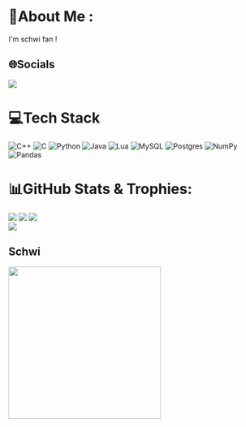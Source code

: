 # 💫About Me :  
I'm schwi fan !

## 🌐Socials

<a href="htttps://discord.gg/https://discord.gg/cKQUs5dyh8">
  <img src="https://img.shields.io/badge/Discord-%237289DA.svg?logo=discord&logoColor=white">
</a>

# 💻Tech Stack
![C++](https://img.shields.io/badge/c++-%2300599C.svg?style=flat&logo=c%2B%2B&logoColor=white) ![C](https://img.shields.io/badge/c-%2300599C.svg?style=flat&logo=c&logoColor=white) ![Python](https://img.shields.io/badge/python-3670A0?style=flat&logo=python&logoColor=ffdd54) ![Java](https://img.shields.io/badge/java-%23ED8B00.svg?style=flat&logo=java&logoColor=white) ![Lua](https://img.shields.io/badge/lua-%232C2D72.svg?style=flat&logo=lua&logoColor=white) ![MySQL](https://img.shields.io/badge/mysql-%2300f.svg?style=flat&logo=mysql&logoColor=white) ![Postgres](https://img.shields.io/badge/postgres-%23316192.svg?style=flat&logo=postgresql&logoColor=white) ![NumPy](https://img.shields.io/badge/numpy-%23013243.svg?style=flat&logo=numpy&logoColor=white) ![Pandas](https://img.shields.io/badge/pandas-%23150458.svg?style=flat&logo=pandas&logoColor=white)
# 📊GitHub Stats & Trophies:
![](https://github-readme-stats.vercel.app/api?username=Avairon&theme=highcontrast&hide_border=true&include_all_commits=true&count_private=false&background=000000&ring=7000a6&fire=7000a6&currStreakLabel=8000c1)
![](https://github-readme-streak-stats.herokuapp.com/?user=Avairon&theme=highcontrast&hide_border=true&background=000000&ring=7000a6&fire=7000a6&currStreakLabel=8000c1)
![](https://github-readme-stats.vercel.app/api/top-langs/?username=Avairon&theme=highcontrast&hide_border=true&include_all_commits=true&count_private=false&layout=compact&background=000000&ring=7000a6&fire=7000a6&currStreakLabel=8000c1)</br>
![](https://github-trophies.vercel.app/?username=Avairon&theme=tokyonight&no-frame=false&no-bg=false&margin-w=4)
## Schwi

<img src="/schwi.gif" width="300"/>
